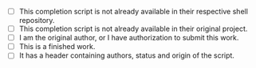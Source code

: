 <!-- Thank you so much for your PR! -->
<!-- Please provide a general summary of your changes in the title above. -->
<!-- If submitting a new compdef, please check it is compliant with our contributing guidelines and tick the boxes: -->

- [ ] This completion script is not already available in their respective shell repository.
- [ ] This completion script is not already available in their original project.
- [ ] I am the original author, or I have authorization to submit this work.
- [ ] This is a finished work.
- [ ] It has a header containing authors, status and origin of the script.
